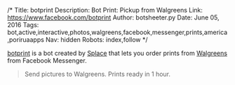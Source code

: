 /*
Title: botprint
Description: Bot Print: Pickup from Walgreens
Link: https://www.facebook.com/botprint
Author: botsheeter.py
Date: June 05, 2016
Tags: bot,active,interactive,photos,walgreens,facebook,messenger,prints,america,poriruaapps
Nav: hidden
Robots: index,follow
*/

[botprint](https://www.facebook.com/botprint) is a bot created by [Splace](https://twitter.com/poriruaapps) that lets you order prints from [Walgreens](https://en.wikipedia.org/wiki/Walgreens) from Facebook Messenger.

> Send pictures to Walgreens. Prints ready in 1 hour.
